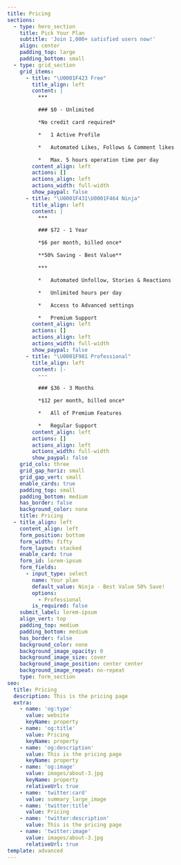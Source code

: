 ```yaml
---
title: Pricing
sections:
  - type: hero_section
    title: Pick Your Plan
    subtitle: 'Join 1,000+ satisfied users now!'
    align: center
    padding_top: large
    padding_bottom: small
  - type: grid_section
    grid_items:
      - title: "\U0001F423 Free"
        title_align: left
        content: |
          ***

          ### $0 - Unlimited

          *No credit card required*

          *   1 Active Profile

          *   Automated Likes, Follows & Comment likes

          *   Max. 5 hours operation time per day
        content_align: left
        actions: []
        actions_align: left
        actions_width: full-width
        show_paypal: false
      - title: "\U0001F431‍\U0001F464 Ninja"
        title_align: left
        content: |
          ***

          ### $72 - 1 Year

          *$6 per month, billed once*

          **50% Saving - Best Value**

          ***

          *   Automated Unfollow, Stories & Reactions

          *   Unlimited hours per day

          *   Access to Advanced settings

          *   Premium Support
        content_align: left
        actions: []
        actions_align: left
        actions_width: full-width
        show_paypal: false
      - title: "\U0001F981 Professional"
        title_align: left
        content: |-
          ---

          ### $36 - 3 Months

          *$12 per month, billed once*

          *   All of Premium Features

          *   Regular Support
        content_align: left
        actions: []
        actions_align: left
        actions_width: full-width
        show_paypal: false
    grid_cols: three
    grid_gap_horiz: small
    grid_gap_vert: small
    enable_cards: true
    padding_top: small
    padding_bottom: medium
    has_border: false
    background_color: none
    title: Pricing
  - title_align: left
    content_align: left
    form_position: bottom
    form_width: fifty
    form_layout: stacked
    enable_card: true
    form_id: lorem-ipsum
    form_fields:
      - input_type: select
        name: Your plan
        default_value: Ninja - Best Value 50% Save!
        options:
          - Professional
        is_required: false
    submit_label: lorem-ipsum
    align_vert: top
    padding_top: medium
    padding_bottom: medium
    has_border: false
    background_color: none
    background_image_opacity: 0
    background_image_size: cover
    background_image_position: center center
    background_image_repeat: no-repeat
    type: form_section
seo:
  title: Pricing
  description: This is the pricing page
  extra:
    - name: 'og:type'
      value: website
      keyName: property
    - name: 'og:title'
      value: Pricing
      keyName: property
    - name: 'og:description'
      value: This is the pricing page
      keyName: property
    - name: 'og:image'
      value: images/about-3.jpg
      keyName: property
      relativeUrl: true
    - name: 'twitter:card'
      value: summary_large_image
    - name: 'twitter:title'
      value: Pricing
    - name: 'twitter:description'
      value: This is the pricing page
    - name: 'twitter:image'
      value: images/about-3.jpg
      relativeUrl: true
template: advanced
---
```

